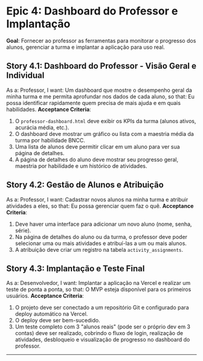 # Epic 4: Dashboard do Professor e Implantação
**Goal**: Fornecer ao professor as ferramentas para monitorar o progresso dos alunos, gerenciar a turma e implantar a aplicação para uso real.

## Story 4.1: Dashboard do Professor - Visão Geral e Individual
As a: Professor,
I want: Um dashboard que mostre o desempenho geral da minha turma e me permita aprofundar nos dados de cada aluno,
so that: Eu possa identificar rapidamente quem precisa de mais ajuda e em quais habilidades.
**Acceptance Criteria**:
1.  O `professor-dashboard.html` deve exibir os KPIs da turma (alunos ativos, acurácia média, etc.).
2.  O dashboard deve mostrar um gráfico ou lista com a maestria média da turma por habilidade BNCC.
3.  Uma lista de alunos deve permitir clicar em um aluno para ver sua página de detalhes.
4.  A página de detalhes do aluno deve mostrar seu progresso geral, maestria por habilidade e um histórico de atividades.

## Story 4.2: Gestão de Alunos e Atribuição
As a: Professor,
I want: Cadastrar novos alunos na minha turma e atribuir atividades a eles,
so that: Eu possa gerenciar quem faz o quê.
**Acceptance Criteria**:
1.  Deve haver uma interface para adicionar um novo aluno (nome, senha, série).
2.  Na página de detalhes do aluno ou da turma, o professor deve poder selecionar uma ou mais atividades e atribuí-las a um ou mais alunos.
3.  A atribuição deve criar um registro na tabela `activity_assignments`.

## Story 4.3: Implantação e Teste Final
As a: Desenvolvedor,
I want: Implantar a aplicação na Vercel e realizar um teste de ponta a ponta,
so that: O MVP esteja disponível para os primeiros usuários.
**Acceptance Criteria**:
1.  O projeto deve ser conectado a um repositório Git e configurado para deploy automático na Vercel.
2.  O deploy deve ser bem-sucedido.
3.  Um teste completo com 3 "alunos reais" (pode ser o próprio dev em 3 contas) deve ser realizado, cobrindo o fluxo de login, realização de atividades, desbloqueio e visualização de progresso no dashboard do professor.

---
